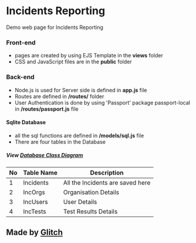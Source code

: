 # Incidents Reporting

Demo web page for Incidents Reporting

### Front-end

- pages are created by using EJS Template in the **views** folder
- CSS and JavaScript files are in the **public** folder

### Back-end

- Node.js is used for Server side is defined in **app.js** file
- Routes are defined in **/routes/** folder
- User Authentication is done by using 'Passport' package passport-local in **/routes/passport.js** file

#### Sqlite Database

- all the sql functions are defined in **/models/sql.js** file
- There are four tables in the Database

##### View [Database Class Diagram](https://cdn.glitch.com/9bee8661-4022-432d-b709-a22e0c27bd43%2FDiagram_0.pdf?v=1613978704317)

| No  | Table Name | Description                      |
| --- | ---------- | -------------------------------- |
| 1   | Incidents  | All the Incidents are saved here |
| 2   | IncOrgs    | Organisation Details             |
| 3   | IncUsers   | User Details                     |
| 4   | IncTests   | Test Results Details             |

## Made by [Glitch](https://glitch.com/)

